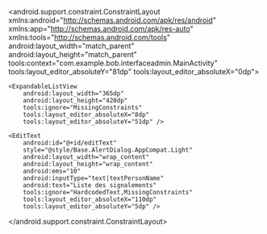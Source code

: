 <?xml version="1.0" encoding="utf-8"?>
<android.support.constraint.ConstraintLayout xmlns:android="http://schemas.android.com/apk/res/android"
    xmlns:app="http://schemas.android.com/apk/res-auto"
    xmlns:tools="http://schemas.android.com/tools"
    android:layout_width="match_parent"
    android:layout_height="match_parent"
    tools:context="com.example.bob.interfaceadmin.MainActivity"
    tools:layout_editor_absoluteY="81dp"
    tools:layout_editor_absoluteX="0dp">

    <ExpandableListView
        android:layout_width="365dp"
        android:layout_height="420dp"
        tools:ignore="MissingConstraints"
        tools:layout_editor_absoluteX="8dp"
        tools:layout_editor_absoluteY="51dp" />

    <EditText
        android:id="@+id/editText"
        style="@style/Base.AlertDialog.AppCompat.Light"
        android:layout_width="wrap_content"
        android:layout_height="wrap_content"
        android:ems="10"
        android:inputType="text|textPersonName"
        android:text="Liste des signalements"
        tools:ignore="HardcodedText,MissingConstraints"
        tools:layout_editor_absoluteX="110dp"
        tools:layout_editor_absoluteY="5dp" />
</android.support.constraint.ConstraintLayout>

